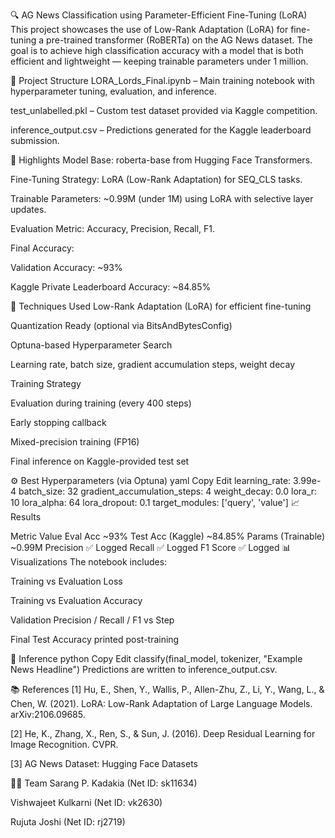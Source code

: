 🔍 AG News Classification using Parameter-Efficient Fine-Tuning (LoRA)
This project showcases the use of Low-Rank Adaptation (LoRA) for fine-tuning a pre-trained transformer (RoBERTa) on the AG News dataset. The goal is to achieve high classification accuracy with a model that is both efficient and lightweight — keeping trainable parameters under 1 million.

📁 Project Structure
LORA_Lords_Final.ipynb – Main training notebook with hyperparameter tuning, evaluation, and inference.

test_unlabelled.pkl – Custom test dataset provided via Kaggle competition.

inference_output.csv – Predictions generated for the Kaggle leaderboard submission.

📌 Highlights
Model Base: roberta-base from Hugging Face Transformers.

Fine-Tuning Strategy: LoRA (Low-Rank Adaptation) for SEQ_CLS tasks.

Trainable Parameters: ~0.99M (under 1M) using LoRA with selective layer updates.

Evaluation Metric: Accuracy, Precision, Recall, F1.

Final Accuracy:

Validation Accuracy: ~93%

Kaggle Private Leaderboard Accuracy: ~84.85%

🧠 Techniques Used
Low-Rank Adaptation (LoRA) for efficient fine-tuning

Quantization Ready (optional via BitsAndBytesConfig)

Optuna-based Hyperparameter Search

Learning rate, batch size, gradient accumulation steps, weight decay

Training Strategy

Evaluation during training (every 400 steps)

Early stopping callback

Mixed-precision training (FP16)

Final inference on Kaggle-provided test set

⚙️ Best Hyperparameters (via Optuna)
yaml
Copy
Edit
learning_rate: 3.99e-4
batch_size: 32
gradient_accumulation_steps: 4
weight_decay: 0.0
lora_r: 10
lora_alpha: 64
lora_dropout: 0.1
target_modules: ['query', 'value']
📈 Results

Metric	Value
Eval Acc	~93%
Test Acc (Kaggle)	~84.85%
Params (Trainable)	~0.99M
Precision	✅ Logged
Recall	✅ Logged
F1 Score	✅ Logged
📊 Visualizations
The notebook includes:

Training vs Evaluation Loss

Training vs Evaluation Accuracy

Validation Precision / Recall / F1 vs Step

Final Test Accuracy printed post-training

🚀 Inference
python
Copy
Edit
classify(final_model, tokenizer, "Example News Headline")
Predictions are written to inference_output.csv.

📚 References
[1] Hu, E., Shen, Y., Wallis, P., Allen-Zhu, Z., Li, Y., Wang, L., & Chen, W. (2021). LoRA: Low-Rank Adaptation of Large Language Models. arXiv:2106.09685.

[2] He, K., Zhang, X., Ren, S., & Sun, J. (2016). Deep Residual Learning for Image Recognition. CVPR.

[3] AG News Dataset: Hugging Face Datasets

👨‍💻 Team
Sarang P. Kadakia (Net ID: sk11634)

Vishwajeet Kulkarni (Net ID: vk2630)

Rujuta Joshi (Net ID: rj2719)
